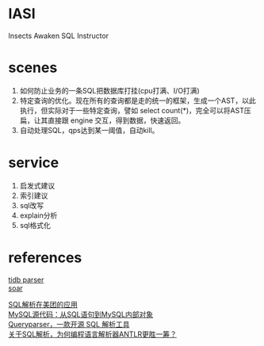 # IASI
Insects Awaken SQL Instructor

# scenes
1. 如何防止业务的一条SQL把数据库打挂(cpu打满、I/O打满)
2. 特定查询的优化。现在所有的查询都是走的统一的框架，生成一个AST，以此执行，但实际对于一些特定查询，譬如 select count(*)，完全可以将AST压扁，让其直接跟 engine 交互，得到数据，快速返回。
3. 自动处理SQL，qps达到某一阈值，自动kill。

# service
1. 启发式建议
2. 索引建议
3. sql改写
3. explain分析
4. sql格式化

# references 
[tidb parser](https://github.com/pingcap/parser)  
[soar](https://github.com/XiaoMi/soar)  

[SQL解析在美团的应用](https://tech.meituan.com/2018/05/20/sql-parser-used-in-mtdp.html)  
[MySQL源代码：从SQL语句到MySQL内部对象](http://www.orczhou.com/index.php/2012/11/mysql-innodb-source-code-optimization-1/)  
[Queryparser，一款开源 SQL 解析工具](https://www.infoq.cn/article/uber-opensource-queryparser)  
[关于SQL解析，为何编程语言解析器ANTLR更胜一筹？](https://dbaplus.cn/news-155-2261-1.html)

